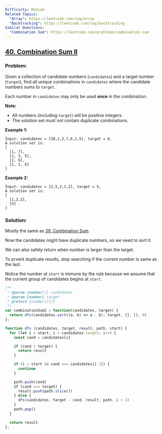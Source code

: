 ```yaml
---
Difficulty: Medium
Related Topics:
  "Array": https://leetcode.com/tag/array
  "Backtracking": https://leetcode.com/tag/backtracking
Similar Questions:
  "Combination Sum": https://leetcode.com/problems/combination-sum
---
```


## [40. Combination Sum II](https://leetcode.com/problems/combination-sum-ii/description/)

### Problem:

Given a collection of candidate numbers (`candidates`) and a target number (`target`), find all unique combinations in `candidates` where the candidate numbers sums to `target`.

Each number in `candidates` may only be used **once** in the combination.

**Note:**

- All numbers (including `target`) will be positive integers.
- The solution set must not contain duplicate combinations.

**Example 1:**

```
Input: candidates = [10,1,2,7,6,1,5], target = 8,
A solution set is:
[
  [1, 7],
  [1, 2, 5],
  [2, 6],
  [1, 1, 6]
]
```

**Example 2:**

```
Input: candidates = [2,5,2,1,2], target = 5,
A solution set is:
[
  [1,2,2],
  [5]
]
```

### Solution:

Mostly the same as [39. Combination Sum](./039.%20Combination%20Sum.md).

Now the candidates might have duplicate numbers, so we need to sort it.

We can also safely return when number is larger than the target.

To prvent duplicate results, stop searching if the current number is same as the last.

Notice the number at `start` is immune by the rule because we assume that the current group of candidates begins at `start`.

```javascript
/**
 * @param {number[]} candidates
 * @param {number} target
 * @return {number[][]}
 */
var combinationSum2 = function(candidates, target) {
  return dfs(candidates.sort((a, b) => a - b), target, [], [], 0)
};

function dfs (candidates, target, result, path, start) {
  for (let i = start; i < candidates.length; i++) {
    const cand = candidates[i]

    if (cand > target) {
      return result
    }

    if (i > start && cand === candidates[i-1]) {
      continue
    }

    path.push(cand)
    if (cand === target) {
      result.push(path.slice())
    } else {
      dfs(candidates, target - cand, result, path, i + 1)
    }
    path.pop()
  }

  return result
};
```



